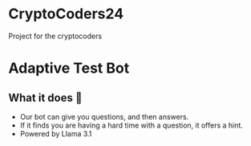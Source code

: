 # CryptoCoders24
Project for the cryptocoders
# Adaptive Test Bot
## What it does 🤷
* Our bot can give you questions, and then answers.
* If it finds you are having a hard time with a question, it offers a hint.
* Powered by Llama 3.1


